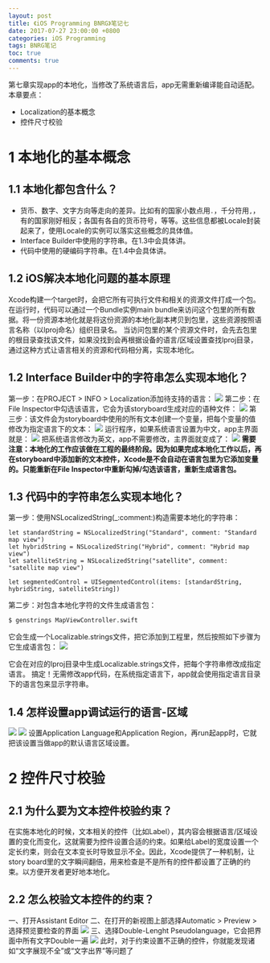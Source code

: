 ```yaml
---
layout: post
title: 《iOS Programming BNRG》笔记七
date: 2017-07-27 23:00:00 +0800
categories: iOS Programming
tags: BNRG笔记
toc: true
comments: true
---
```

第七章实现app的本地化，当修改了系统语言后，app无需重新编译能自动适配。本章要点：
- Localization的基本概念
- 控件尺寸校验
<!-- more -->

# 1 本地化的基本概念
## 1.1 本地化都包含什么？
- 货币、数字、文字方向等走向的差异。比如有的国家小数点用`.`，千分符用`,`，有的国家刚好相反；各国有各自的货币符号，等等。这些信息都被Locale封装起来了，使用Locale的实例可以落实这些概念的具体值。
- Interface Builder中使用的字符串。在1.3中会具体讲。
- 代码中使用的硬编码字符串。在1.4中会具体讲。

## 1.2 iOS解决本地化问题的基本原理
Xcode构建一个target时，会把它所有可执行文件和相关的资源文件打成一个包。在运行时，代码可以通过一个Bundle实例main bundle来访问这个包里的所有数据。将一份资源本地化就是将这份资源的本地化副本拷贝到包里，这些资源按照语言名称（以lproj命名）组织目录名。
当访问包里的某个资源文件时，会先去包里的根目录查找该文件，如果没找到会再根据设备的语言/区域设置查找lproj目录，通过这种方式让语言相关的资源和代码相分离，实现本地化。

## 1.2 Interface Builder中的字符串怎么实现本地化？
第一步：在PROJECT > INFO > Localization添加待支持的语言：
![](0727iOSProgrammingBNRG07/img01.png)
第二步：在File Inspector中勾选该语言，它会为该storyboard生成对应的语种文件：
![](0727iOSProgrammingBNRG07/img02.png)
第三步：该文件会为storyboard中使用的所有文本创建一个变量，把每个变量的值修改为指定语言下的文本：
![](0727iOSProgrammingBNRG07/img03.png)
运行程序，如果系统语言设置为中文，app主界面就是：
![](0727iOSProgrammingBNRG07/img04.png)
把系统语言修改为英文，app不需要修改，主界面就变成了：
![](0727iOSProgrammingBNRG07/img05.png)
**需要注意：本地化的工作应该做在工程的最终阶段。因为如果完成本地化工作以后，再在storyboard中添加新的文本控件，Xcode是不会自动在语言包里为它添加变量的。只能重新在File Inspector中重新勾掉/勾选该语言，重新生成语言包。**

## 1.3 代码中的字符串怎么实现本地化？
第一步：使用NSLocalizedString(_:comment:)构造需要本地化的字符串：
``` objc
let standardString = NSLocalizedString("Standard", comment: "Standard map view")
let hybridString = NSLocalizedString("Hybrid", comment: "Hybrid map view")
let satelliteString = NSLocalizedString("satellite", comment: "satellite map view")
        
let segmentedControl = UISegmentedControl(items: [standardString, hybridString, satelliteString])
```
第二步：对包含本地化字符的文件生成语言包：
``` bash
$ genstrings MapViewController.swift
```
它会生成一个Localizable.strings文件，把它添加到工程里，然后按照如下步骤为它生成语言包：
![](0727iOSProgrammingBNRG07/img06.png)

它会在对应的lproj目录中生成Localizable.strings文件，把每个字符串修改成指定语言。
搞定！无需修改app代码，在系统指定语言下，app就会使用指定语言目录下的语言包来显示字符串。

## 1.4 怎样设置app调试运行的语言-区域
![](0727iOSProgrammingBNRG07/img07.png)
![](0727iOSProgrammingBNRG07/img08.png)
设置Application Language和Application Region，再run起app时，它就把该设置当做app的默认语言区域设置。
# 2 控件尺寸校验
## 2.1 为什么要为文本控件校验约束？
在实施本地化的时候，文本相关的控件（比如Label），其内容会根据语言/区域设置的变化而变化，这就需要为控件设置合适的约束。如果给Label的宽度设置一个定长约束，则会在文本变长时导致显示不全。因此，Xcode提供了一种机制，让story board里的文字瞬间翻倍，用来检查是不是所有的控件都设置了正确的约束。以方便开发者更好地本地化。

## 2.2 怎么校验文本控件的约束？
一、打开Assistant Editor
二、在打开的新视图上部选择Automatic > Preview > 选择预览要检查的界面
![](0727iOSProgrammingBNRG07/img09.png)
三、选择Double-Lenght Pseudolanguage，它会把界面中所有文字Double一遍
![](0727iOSProgrammingBNRG07/img10.png)
此时，对于约束设置不正确的控件，你就能发现诸如“文字展现不全”或“文字出界”等问题了